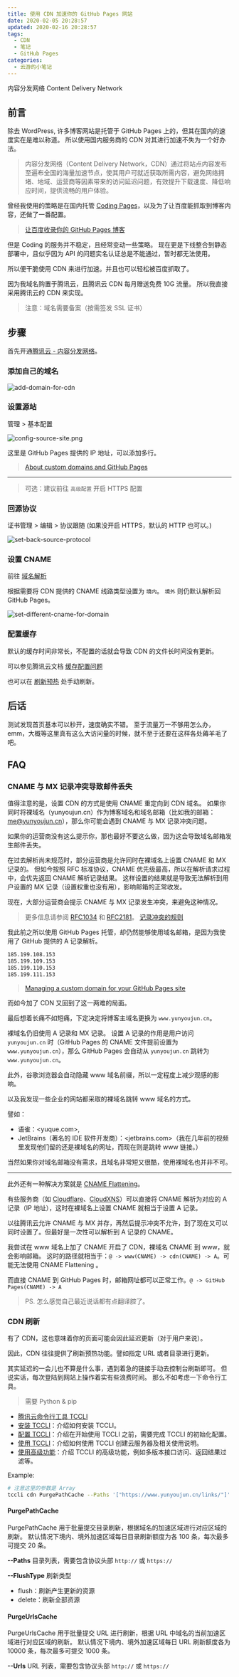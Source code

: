 ```yaml
---
title: 使用 CDN 加速你的 GitHub Pages 网站
date: 2020-02-05 20:28:57
updated: 2020-02-16 20:28:57
tags:
  - CDN
  - 笔记
  - GitHub Pages
categories:
  - 云游的小笔记
---
```


内容分发网络 Content Delivery Network

<!-- more -->

## 前言

除去 WordPress, 许多博客网站是托管于 GitHub Pages 上的，但其在国内的速度实在是难以称道。
所以使用国内服务商的 CDN 对其进行加速不失为一个好办法。

> 内容分发网络（Content Delivery Network，CDN）通过将站点内容发布至遍布全国的海量加速节点，使其用户可就近获取所需内容，避免网络拥堵、地域、运营商等因素带来的访问延迟问题，有效提升下载速度、降低响应时间，提供流畅的用户体验。

曾经我使用的策略是在国内托管 [Coding Pages](https://coding.net/)，以及为了让百度能抓取到博客内容，还做了一番配置。

> [让百度收录你的 GitHub Pages 博客](https://yunyoujun.cn/note/baidu-seo-about-github-pages/)

但是 Coding 的服务并不稳定，且经常变动一些策略。
现在更是下线整合到静态部署中，且似乎因为 API 的问题实名认证总是不能通过，暂时都无法使用。

所以便干脆使用 CDN 来进行加速。并且也可以轻松被百度抓取了。

因为我域名购置于腾讯云，且腾讯云 CDN 每月赠送免费 10G 流量。
所以我直接采用腾讯云的 CDN 来实现。

> 注意：域名需要备案（按需签发 SSL 证书）

## 步骤

首先开通[腾讯云 - 内容分发网络](<(https://cloud.tencent.com/product/cdn)>)。

### 添加自己的域名

![add-domain-for-cdn](https://cos.yunyoujun.cn/blog/add-domain-for-cdn.png)

### 设置源站

管理 > 基本配置

![config-source-site.png](https://i.loli.net/2020/03/02/BfyolAHcKxhw27i.png)

这里是 GitHub Pages 提供的 IP 地址，可以添加多行。

> [About custom domains and GitHub Pages](https://help.github.com/en/github/working-with-github-pages/about-custom-domains-and-github-pages)

---

> 可选：建议前往 `高级配置` 开启 HTTPS 配置

### 回源协议

证书管理 > 编辑 > 协议跟随 (如果没开启 HTTPS，默认的 HTTP 也可以。)

![set-back-source-protocol](https://cos.yunyoujun.cn/blog/set-back-source-protocol.png)

### 设置 CNAME

前往 [域名解析](https://console.cloud.tencent.com/cns)

根据需要将 CDN 提供的 CNAME 线路类型设置为 `境内`。
`境外` 则仍默认解析回 GitHub Pages。

![set-different-cname-for-domain](https://cos.yunyoujun.cn/blog/set-different-cname-for-domain.png)

### 配置缓存

默认的缓存时间非常长，不配置的话就会导致 CDN 的文件长时间没有更新。

可以参见腾讯云文档 [缓存配置问题](https://cloud.tencent.com/document/product/228/2968#.E7.BC.93.E5.AD.98.E9.85.8D.E7.BD.AE.E9.97.AE.E9.A2.98)

也可以在 [刷新预热](https://console.cloud.tencent.com/cdn/refresh) 处手动刷新。

## 后话

测试发现首页基本可以秒开，速度确实不错。
至于流量万一不够用怎么办，emm，大概等这里真有这么大访问量的时候，就不至于还要在这样各处薅羊毛了吧。

## FAQ

### CNAME 与 MX 记录冲突导致邮件丢失

值得注意的是，设置 CDN 的方式是使用 CNAME 重定向到 CDN 域名。
如果你同时将裸域名（yunyoujun.cn）作为博客域名和域名邮箱（比如我的邮箱：me@yunyoujun.cn），那么你可能会遇到 CNAME 与 MX 记录冲突问题。

如果你的运营商没有这么提示你，那也最好不要这么做，因为这会导致域名邮箱发生邮件丢失。

在过去解析尚未规范时，部分运营商是允许同时在裸域名上设置 CNAME 和 MX 记录的。
但如今按照 RFC 标准协议，CNAME 优先级最高，所以在解析请求过程中，会优先返回 CNAME 解析记录结果。
这样设置的结果就是导致无法解析到用户设置的 MX 记录（设置权重也没有用），影响邮箱的正常收发。

现在，大部分运营商会提示 CNAME 与 MX 记录发生冲突，来避免这种情况。

> 更多信息请参阅 [RFC1034](https://www.rfc-editor.org/rfc/rfc1034.txt?spm=a2c4g.11186623.2.13.59ef4054LkHX23&file=rfc1034.txt) 和 [RFC2181](https://www.rfc-editor.org/rfc/rfc2181.txt?spm=a2c4g.11186623.2.14.59ef4054LkHX23&file=rfc2181.txt)。
> [记录冲突的规则](https://help.aliyun.com/knowledge_detail/39787.html#h2-u8BB0u5F55u51B2u7A81u7684u89C4u52193)

我此前之所以使用 GitHub Pages 托管，却仍然能够使用域名邮箱，是因为我使用了 GitHub 提供的 A 记录解析。

```txt
185.199.108.153
185.199.109.153
185.199.110.153
185.199.111.153
```

> [Managing a custom domain for your GitHub Pages site](https://help.github.com/en/github/working-with-github-pages/managing-a-custom-domain-for-your-github-pages-site)

而如今加了 CDN 又回到了这一两难的局面。

最后想着长痛不如短痛，下定决定将博客主域名更换为 `www.yunyoujun.cn`。

裸域名仍旧使用 A 记录和 MX 记录。
设置 A 记录的作用是用户访问 `yunyoujun.cn` 时（GitHub Pages 的 CNAME 文件提前设置为 `www.yunyoujun.cn`），那么 GitHub Pages 会自动从 `yunyoujun.cn` 跳转为 `www.yunyoujun.cn`。

此外，谷歌浏览器会自动隐藏 www 域名前缀，所以一定程度上减少观感的影响。

以及我发现一些企业的网站都采取的裸域名跳转 www 域名的方式。

譬如：

- 语雀：<yuque.com>,
- JetBrains（著名的 IDE 软件开发商）：<jetbrains.com>（我在几年前的视频里发现他们留的还是裸域名的网址，而现在则是跳转 www 链接。）

当然如果你对域名邮箱没有需求，且域名非常短又很酷，使用裸域名也并非不可。

---

此外还有一种解决方案就是 [CNAME Flattening](https://support.cloudflare.com/hc/en-us/articles/200169056-CNAME-Flattening-RFC-compliant-support-for-CNAME-at-the-root)。

有些服务商（如 [Cloudflare](https://www.cloudflare.com/)、[CloudXNS](https://www.cloudxns.net/)）可以直接将 CNAME 解析为对应的 A 记录（IP 地址），这时在裸域名上设置 CNAME 就相当于设置 A 记录。

以往腾讯云允许 CNAME 与 MX 并存，再然后提示冲突不允许，到了现在又可以同时设置了。但最好是一次性可以解析到 A 记录的 CNAME。

我尝试在 www 域名上加了 CNAME 开启了 CDN，裸域名 CNAME 到 www，就会影响邮箱。
这时的路径就相当于：`@ -> www(CNAME) -> cdn(CNAME) -> A`。可能无法使用 CNAME Flattening 。

而直接 CNAME 到 GitHub Pages 时，邮箱网址都可以正常工作。`@ -> GitHub Pages(CNAME) -> A`

> PS. 怎么感觉自己最近说话都有点翻译腔了。

### CDN 刷新

有了 CDN，这也意味着你的页面可能会因此延迟更新（对于用户来说）。

因此，CDN 往往提供了刷新预热功能。譬如指定 URL 或者目录进行更新。

其实延迟的一会儿也不算是什么事，遇到着急的链接手动去控制台刷新即可。
但说实话，每次登陆到网站上操作着实有些浪费时间。
那么不如考虑一下命令行工具。

> 需要 Python & pip

- [腾讯云命令行工具 TCCLI](https://cloud.tencent.com/document/product/440/39027)
- [安装 TCCLI](https://cloud.tencent.com/document/product/440/34011)：介绍如何安装 TCCLI。
- [配置 TCCLI](https://cloud.tencent.com/document/product/440/34012)：介绍在开始使用 TCCLI 之前，需要完成 TCCLI 的初始化配置。
- [使用 TCCLI](https://cloud.tencent.com/document/product/440/34013)：介绍如何使用 TCCLI 创建云服务器及相关使用说明。
- [使用高级功能](https://cloud.tencent.com/document/product/440/34015)：介绍 TCCLI 的高级功能，例如多版本接口访问、返回结果过滤等。

Example:

```sh
# 注意这里的参数是 Array
tccli cdn PurgePathCache --Paths '["https://www.yunyoujun.cn/links/"]' --FlushType flush
```

#### PurgePathCache

PurgePathCache 用于批量提交目录刷新，根据域名的加速区域进行对应区域的刷新。
默认情况下境内、境外加速区域每日目录刷新额度为各 100 条，每次最多可提交 20 条。

**--Paths**
目录列表，需要包含协议头部 `http://` 或 `https://`

**--FlushType**
刷新类型

- flush：刷新产生更新的资源
- delete：刷新全部资源

#### PurgeUrlsCache

PurgeUrlsCache 用于批量提交 URL 进行刷新，根据 URL 中域名的当前加速区域进行对应区域的刷新。
默认情况下境内、境外加速区域每日 URL 刷新额度各为 10000 条，每次最多可提交 1000 条。

**--Urls**
URL 列表，需要包含协议头部 `http://` 或 `https://`
